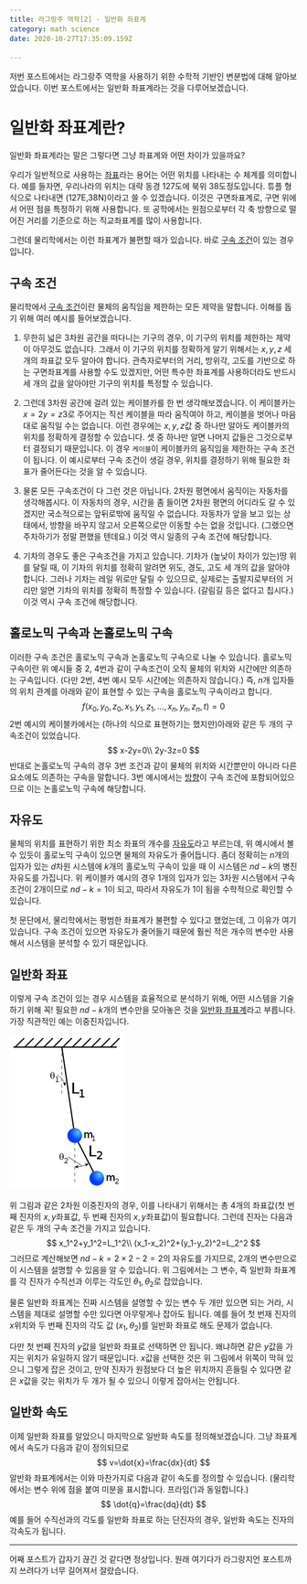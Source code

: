 ```yaml
---
title: 라그랑주 역학[2] - 일반화 좌표계
category: math science
date: 2020-10-27T17:35:09.159Z

---
```


저번 포스트에서는 라그랑주 역학을 사용하기 위한 수학적 기반인 변분법에 대해 알아보았습니다. 이번 포스트에서는 일반화 좌표계라는 것을 다루어보겠습니다.

# 일반화 좌표계란?

일반화 좌표계라는 말은 그렇다면 그냥 좌표계와 어떤 차이가 있을까요?

우리가 일반적으로 사용하는 <u>좌표</u>라는 용어는 어떤 위치를 나타내는 수 체계를 의미합니다. 예를 들자면, 우리나라의 위치는 대략 동경 127도에 북위 38도정도입니다. 튜플 형식으로 나타내면 (127E,38N)이라고 쓸 수 있겠습니다. 이것은 구면좌표계로, 구면 위에서 어떤 점을 특정하기 위해 사용합니다. 또 공학에서는 원점으로부터 각 축 방향으로 떨어진 거리를 기준으로 하는 직교좌표계를 많이 사용합니다.

그런데 물리학에서는 이런 좌표계가 불편할 때가 있습니다. 바로 <u>구속 조건</u>이 있는 경우입니다.

## 구속 조건

물리학에서 <u>구속 조건</u>이란 물체의 움직임을 제한하는 모든 제약을 말합니다. 이해를 돕기 위해 여러 예시를 들어보겠습니다.

1. 무한히 넓은 3차원 공간을 떠다니는 기구의 경우, 이 기구의 위치를 제한하는 제약이 아무것도 없습니다. 그래서 이 기구의 위치를 정확하게 알기 위해서는 $x,y,z$ 세 개의 좌표값 모두 알아야 합니다. 관측자로부터의 거리, 방위각, 고도를 기반으로 하는 구면좌표계를 사용할 수도 있겠지만, 어떤 특수한 좌표계를 사용하더라도 반드시 세 개의 값을 알아야만 기구의 위치를 특정할 수 있습니다.

2. 그런데 3차원 공간에 걸려 있는 케이블카를 한 번 생각해보겠습니다. 이 케이블카는 $x=2y=z3$로 주어지는 직선 케이블을 따라 움직여야 하고, 케이블을 벗어나 마음대로 움직일 수는 없습니다. 이런 경우에는 $x,y,z$값 중 하나만 알아도 케이블카의 위치를 정확하게 결정할 수 있습니다. 셋 중 하나만 알면 나머지 값들은 그것으로부터 결정되기 때문입니다. 이 경우 `케이블`이 케이블카의 움직임을 제한하는 구속 조건이 됩니다. 이 예시로부터 구속 조건이 생길 경우, 위치를 결정하기 위해 필요한 좌표가 줄어든다는 것을 알 수 있습니다.

3. 물론 모든 구속조건이 다 그런 것은 아닙니다. 2차원 평면에서 움직이는 자동차를 생각해봅시다. 이 자동차의 경우, 시간을 좀 들이면 2차원 평면의 어디라도 갈 수 있겠지만 국소적으로는 앞뒤로밖에 움직일 수 없습니다. 자동차가 앞을 보고 있는 상태에서, 방향을 바꾸지 않고서 오른쪽으로만 이동할 수는 없을 것입니다. (그랬으면 주차하기가 정말 편했을 텐데요.) 이것 역시 일종의 구속 조건에 해당합니다. 

3. 기차의 경우도 좋은 구속조건을 가지고 있습니다. 기차가 (높낮이 차이가 있는)땅 위를 달릴 때, 이 기차의 위치를 정확히 알려면 위도, 경도, 고도 세 개의 값을 알아야 합니다. 그러나 기차는 레일 위로만 달릴 수 있으므로, 실제로는 출발지로부터의 거리만 알면 기차의 위치를 정확히 특정할 수 있습니다. (갈림길 등은 없다고 칩시다.) 이것 역시 구속 조건에 해당합니다.

## 홀로노믹 구속과 논홀로노믹 구속

이러한 구속 조건은 홀로노믹 구속과 논홀로노믹 구속으로 나눌 수 있습니다. 홀로노믹 구속이란 위 예시들 중 2, 4번과 같이 구속조건이 오직 물체의 위치와 시간에만 의존하는 구속입니다. (다만 2번, 4번 예시 모두 시간에는 의존하지 않습니다.) 즉, $n$개 입자들의 위치 관계를 아래와 같이 표현할 수 있는 구속을 홀로노믹 구속이라고 합니다.
$$
f(x_0,y_0,z_0,x_1,y_1,z_1,...,x_n,y_n,z_n,t)=0
$$
2번 예시의 케이블카에서는 (하나의 식으로 표현하기는 했지만)아래와 같은 두 개의 구속조건이 있었습니다.
$$
x-2y=0\\
2y-3z=0
$$
반대로 논홀로노믹 구속의 경우 3번 조건과 같이 물체의 위치와 시간뿐만이 아니라 다른 요소에도 의존하는 구속을 말합니다. 3번 예시에서는 <u>방향</u>이 구속 조건에 포함되어있으므로 이는 논홀로노믹 구속에 해당합니다.

## 자유도

물체의 위치를 표현하기 위한 최소 좌표의 개수를 <u>자유도</u>라고 부르는데, 위 예시에서 볼 수 있듯이 홀로노믹 구속이 있으면 물체의 자유도가 줄어듭니다. 좀더 정확히는 $n$개의 입자가 있는 $d$차원 시스템에 $k$개의 홀로노믹 구속이 있을 때 이 시스템은 $nd-k$의 병진 자유도를 가집니다. 위 케이블카 예시의 경우 1개의 입자가 있는 3차원 시스템에서 구속 조건이 2개이므로 $nd-k=1$이 되고, 따라서 자유도가 1이 됨을 수학적으로 확인할 수 있습니다.

첫 문단에서, 물리학에서는 평범한 좌표계가 불편할 수 있다고 했었는데, 그 이유가 여기 있습니다. 구속 조건이 있으면 자유도가 줄어들기 때문에 훨씬 적은 개수의 변수만 사용해서 시스템을 분석할 수 있기 때문입니다.

## 일반화 좌표

이렇게 구속 조건이 있는 경우 시스템을 효율적으로 분석하기 위해, 어떤 시스템을 기술하기 위해 꼭! 필요한 $nd-k$개의 변수만을 모아놓은 것을 <u>일반화 좌표계</u>라고 부릅니다. 가장 직관적인 예는 이중진자입니다.

![img](200px-Double-Pendulum.svg.png)

위 그림과 같은 2차원 이중진자의 경우, 이를 나타내기 위해서는 총 4개의 좌표값(첫 번째 진자의 $x,y$좌표값, 두 번째 진자의 $x,y$좌표값)이 필요합니다. 그런데 진자는 다음과 같은 두 개의 구속 조건을 가지고 있습니다.
$$
x_1^2+y_1^2=L_1^2\\
(x_1-x_2)^2+(y_1-y_2)^2=L_2^2
$$
그러므로 계산해보면 $nd-k=2\times2-2=2$의 자유도를 가지므로, 2개의 변수만으로 이 시스템을 설명할 수 있음을 알 수 있습니다. 위 그림에서는 그 변수, 즉 일반화 좌표계를 각 진자가 수직선과 이루는 각도인 $\theta_1,\theta_2$로 잡았습니다.

물론 일반화 좌표계는 진짜 시스템을 설명할 수 있는 변수 두 개만 있으면 되는 거라, 시스템을 제대로 설명할 수만 있다면 아무렇게나 잡아도 됩니다. 예를 들어 첫 번재 진자의 $x$위치와 두 번째 진자의 각도 값 $(x_1,\theta_2)$를 일반화 좌표로 해도 문제가 없습니다.

 다만 첫 번째 진자의 $y$값을 일반화 좌표로 선택하면 안 됩니다. 왜냐하면 같은 $y$값을 가지는 위치가 유일하지 않기 때문입니다. $x$값을 선택한 것은 위 그림에서 위쪽이 막혀 있으니 그렇게 잡은 것이고, 만약 진자가 원점보다 더 높은 위치까지 흔들릴 수 있다면 같은 $x$값을 갖는 위치가 두 개가 될 수 있으니 이렇게 잡아서는 안됩니다.

## 일반화 속도

이제 일반화 좌표를 알았으니 마지막으로 일반화 속도를 정의해보겠습니다. 그냥 좌표계에서 속도가 다음과 같이 정의되므로
$$
v=\dot{x}=\frac{dx}{dt}
$$
알반화 좌표계에서는 이와 마찬가지로 다음과 같이 속도를 정의할 수 있습니다. (물리학에서는 변수 위에 점을 붙여 미분을 표시합니다. 프라임($'$)과 동일합니다.)
$$
\dot{q}=\frac{dq}{dt}
$$
예를 들어 수직선과의 각도를 일반화 좌표로 하는 단진자의 경우, 일반화 속도는 진자의 각속도가 됩니다.

---

어째 포스트가 갑자기 끊긴 것 같다면 정상입니다. 원래 여기다가 라그랑지언 포스트까지 쓰려다가 너무 길어져서 잘랐습니다.
